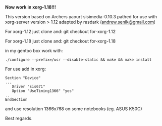 **Now work in xorg-1.18!!!**

This version based on Archers yaourt sisimedia-0.10.3 pathed for use with xorg-server version > 1.12
adapted by rasdark (andrew.senik@gmail.com)

For xorg-1.12 just clone and:
git checkout for-xorg-1.12

For xorg-1.18 just clone and:
git checkout for-xorg-1.18

in my gentoo box work with:
```
./configure --prefix=/usr --disable-static && make && make install
```
For use add in xorg:
```
Section "Device"
...
   Driver "sis671"
   Option "UseTiming1366" "yes"
..
EndSection
```
and use resolution 1366x768 on some notebooks (eg. ASUS K50C)

Best regards.
